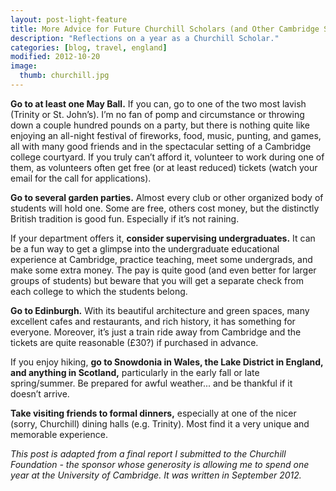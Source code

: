 ```yaml
---
layout: post-light-feature
title: More Advice for Future Churchill Scholars (and Other Cambridge Students)
description: "Reflections on a year as a Churchill Scholar."
categories: [blog, travel, england]
modified: 2012-10-20
image:
  thumb: churchill.jpg
---
```

**Go to at least one May Ball.** If you can, go to one of the two most lavish (Trinity or St. John’s). I’m no fan of pomp and circumstance or throwing down a couple hundred pounds on a party, but there is nothing quite like enjoying an all-night festival of fireworks, food, music, punting, and games, all with many good friends and in the spectacular setting of a Cambridge college courtyard. If you truly can’t afford it, volunteer to work during one of them, as volunteers often get free (or at least reduced) tickets (watch your email for the call for applications).

**Go to several garden parties.** Almost every club or other organized body of students will hold one. Some are free, others cost money, but the distinctly British tradition is good fun. Especially if it’s not raining.

If your department offers it, **consider supervising undergraduates.** It can be a fun way to get a glimpse into the undergraduate educational experience at Cambridge, practice teaching, meet some undergrads, and make some extra money. The pay is quite good (and even better for larger groups of students) but beware that you will get a separate check from each college to which the students belong.

**Go to Edinburgh.** With its beautiful architecture and green spaces, many excellent cafes and restaurants, and rich history, it has something for everyone. Moreover, it’s just a train ride away from Cambridge and the tickets are quite reasonable (£30?) if purchased in advance.

If you enjoy hiking, **go to Snowdonia in Wales, the Lake District in England, and anything in Scotland,** particularly in the early fall or late spring/summer. Be prepared for awful weather... and be thankful if it doesn’t arrive.

**Take visiting friends to formal dinners,** especially at one of the nicer (sorry, Churchill) dining halls (e.g. Trinity). Most find it a very unique and memorable experience.

*This post is adapted from a final report I submitted to the Churchill Foundation - the sponsor whose generosity is allowing me to spend one year at the University of Cambridge. It was written in September 2012.*